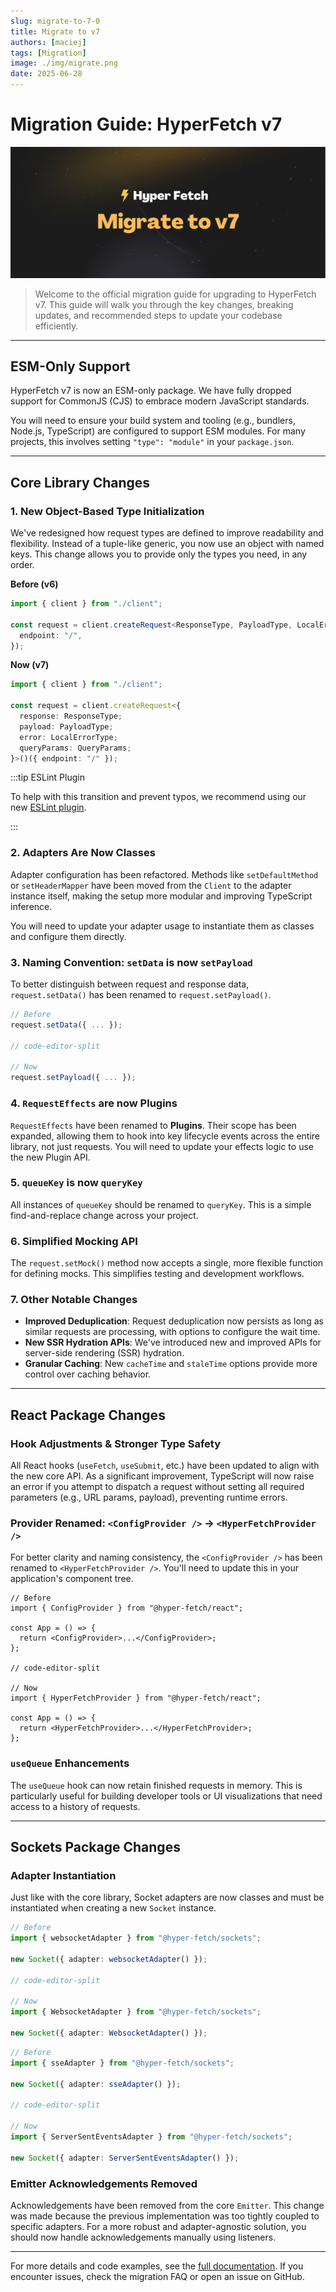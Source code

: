 ```yaml
---
slug: migrate-to-7-0
title: Migrate to v7
authors: [maciej]
tags: [Migration]
image: ./img/migrate.png
date: 2025-06-28
---
```


# Migration Guide: HyperFetch v7

[![Migrate](./img/migrate.png)](/blog/migrate-to-7-0)

> Welcome to the official migration guide for upgrading to HyperFetch v7. This guide will walk you through the key
> changes, breaking updates, and recommended steps to update your codebase efficiently.

<!-- truncate -->

---

## ESM-Only Support

HyperFetch v7 is now an ESM-only package. We have fully dropped support for CommonJS (CJS) to embrace modern JavaScript
standards.

You will need to ensure your build system and tooling (e.g., bundlers, Node.js, TypeScript) are configured to support
ESM modules. For many projects, this involves setting `"type": "module"` in your `package.json`.

---

## Core Library Changes

### 1. New Object-Based Type Initialization

We've redesigned how request types are defined to improve readability and flexibility. Instead of a tuple-like generic,
you now use an object with named keys. This change allows you to provide only the types you need, in any order.

**Before (v6)**

```ts
import { client } from "./client";

const request = client.createRequest<ResponseType, PayloadType, LocalError, QueryParams>()({
  endpoint: "/",
});
```

**Now (v7)**

```ts
import { client } from "./client";

const request = client.createRequest<{
  response: ResponseType;
  payload: PayloadType;
  error: LocalErrorType;
  queryParams: QueryParams;
}>()({ endpoint: "/" });
```

:::tip ESLint Plugin

To help with this transition and prevent typos, we recommend using our new
[ESLint plugin](/docs/integrations/plugin-eslint/).

:::

### 2. Adapters Are Now Classes

Adapter configuration has been refactored. Methods like `setDefaultMethod` or `setHeaderMapper` have been moved from the
`Client` to the adapter instance itself, making the setup more modular and improving TypeScript inference.

You will need to update your adapter usage to instantiate them as classes and configure them directly.

### 3. Naming Convention: `setData` is now `setPayload`

To better distinguish between request and response data, `request.setData()` has been renamed to `request.setPayload()`.

```ts
// Before
request.setData({ ... });

// code-editor-split

// Now
request.setPayload({ ... });
```

### 4. `RequestEffects` are now Plugins

`RequestEffects` have been renamed to **Plugins**. Their scope has been expanded, allowing them to hook into key
lifecycle events across the entire library, not just requests. You will need to update your effects logic to use the new
Plugin API.

### 5. `queueKey` is now `queryKey`

All instances of `queueKey` should be renamed to `queryKey`. This is a simple find-and-replace change across your
project.

### 6. Simplified Mocking API

The `request.setMock()` method now accepts a single, more flexible function for defining mocks. This simplifies testing
and development workflows.

### 7. Other Notable Changes

- **Improved Deduplication**: Request deduplication now persists as long as similar requests are processing, with
  options to configure the wait time.
- **New SSR Hydration APIs**: We've introduced new and improved APIs for server-side rendering (SSR) hydration.
- **Granular Caching**: New `cacheTime` and `staleTime` options provide more control over caching behavior.

---

## React Package Changes

### Hook Adjustments & Stronger Type Safety

All React hooks (`useFetch`, `useSubmit`, etc.) have been updated to align with the new core API. As a significant
improvement, TypeScript will now raise an error if you attempt to dispatch a request without setting all required
parameters (e.g., URL params, payload), preventing runtime errors.

### Provider Renamed: `<ConfigProvider />` → `<HyperFetchProvider />`

For better clarity and naming consistency, the `<ConfigProvider />` has been renamed to `<HyperFetchProvider />`. You'll
need to update this in your application's component tree.

```tsx
// Before
import { ConfigProvider } from "@hyper-fetch/react";

const App = () => {
  return <ConfigProvider>...</ConfigProvider>;
};

// code-editor-split

// Now
import { HyperFetchProvider } from "@hyper-fetch/react";

const App = () => {
  return <HyperFetchProvider>...</HyperFetchProvider>;
};
```

### `useQueue` Enhancements

The `useQueue` hook can now retain finished requests in memory. This is particularly useful for building developer tools
or UI visualizations that need access to a history of requests.

---

## Sockets Package Changes

### Adapter Instantiation

Just like with the core library, Socket adapters are now classes and must be instantiated when creating a new `Socket`
instance.

```ts
// Before
import { websocketAdapter } from "@hyper-fetch/sockets";

new Socket({ adapter: websocketAdapter() });

// code-editor-split

// Now
import { WebsocketAdapter } from "@hyper-fetch/sockets";

new Socket({ adapter: WebsocketAdapter() });
```

```ts
// Before
import { sseAdapter } from "@hyper-fetch/sockets";

new Socket({ adapter: sseAdapter() });

// code-editor-split

// Now
import { ServerSentEventsAdapter } from "@hyper-fetch/sockets";

new Socket({ adapter: ServerSentEventsAdapter() });
```

### Emitter Acknowledgements Removed

Acknowledgements have been removed from the core `Emitter`. This change was made because the previous implementation was
too tightly coupled to specific adapters. For a more robust and adapter-agnostic solution, you should now handle
acknowledgements manually using listeners.

---

For more details and code examples, see the [full documentation](https://hyperfetch.dev/). If you encounter issues,
check the migration FAQ or open an issue on GitHub.
